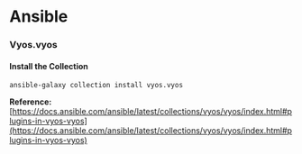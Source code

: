 # Ansible

### Vyos.vyos

#### Install the Collection
```
ansible-galaxy collection install vyos.vyos
```

**Reference:** [https://docs.ansible.com/ansible/latest/collections/vyos/vyos/index.html#plugins-in-vyos-vyos](https://docs.ansible.com/ansible/latest/collections/vyos/vyos/index.html#plugins-in-vyos-vyos)
